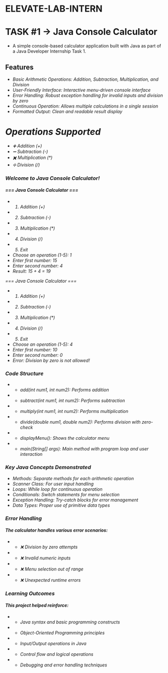 # ELEVATE-LAB-INTERN
# TASK #1 -> Java Console Calculator
* A simple console-based calculator application built with Java as part of a Java Developer Internship Task 1.

## Features
- <i>Basic Arithmetic Operations: Addition, Subtraction, Multiplication, and Division
- <ii>User-Friendly Interface: Interactive menu-driven console interface
- <iii>Error Handling: Robust exception handling for invalid inputs and division by zero
- <iv>Continuous Operation: Allows multiple calculations in a single session
- <v>Formatted Output: Clean and readable result display

# Operations Supported
- <i>➕ Addition (+)
- <ii>➖ Subtraction (-)
- <iii>✖️ Multiplication (*)
- <iv>➗ Division (/)

### Welcome to Java Console Calculator!

#### === Java Console Calculator ===
- 1. Addition (+)
- 2. Subtraction (-)
- 3. Multiplication (*)
- 4. Division (/)
- 5. Exit
- Choose an operation (1-5): 1
- Enter first number: 15
- Enter second number: 4
- Result: 15 + 4 = 19

=== Java Console Calculator ===
- 1. Addition (+)
- 2. Subtraction (-)
- 3. Multiplication (*)
- 4. Division (/)
- 5. Exit
- Choose an operation (1-5): 4
- Enter first number: 10
- Enter second number: 0
- Error: Division by zero is not allowed!

### Code Structure
-  - add(int num1, int num2): Performs addition
-  - subtract(int num1, int num2): Performs subtraction
-  - multiply(int num1, int num2): Performs multiplication
-  - divide(double num1, double num2): Performs division with zero-check
-  - displayMenu(): Shows the calculator menu
-  - main(String[] args): Main method with program loop and user interaction

### Key Java Concepts Demonstrated
- Methods: Separate methods for each arithmetic operation
- Scanner Class: For user input handling
- Loops: While loop for continuous operation
- Conditionals: Switch statements for menu selection
- Exception Handling: Try-catch blocks for error management
- Data Types: Proper use of primitive data types


### Error Handling
#### The calculator handles various error scenarios:

- - ❌ Division by zero attempts
- - ❌ Invalid numeric inputs
- - ❌ Menu selection out of range
- - ❌ Unexpected runtime errors

### Learning Outcomes
#### This project helped reinforce:
- - Java syntax and basic programming constructs
- - Object-Oriented Programming principles
- - Input/Output operations in Java
- - Control flow and logical operations
- - Debugging and error handling techniques